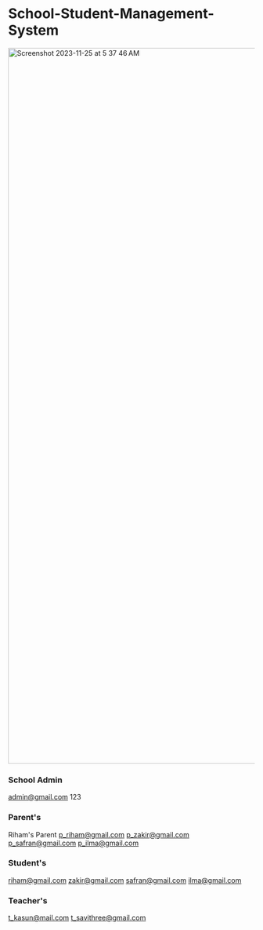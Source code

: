 # School-Student-Management-System

<img width="1458" alt="Screenshot 2023-11-25 at 5 37 46 AM" src="https://github.com/OUSL-GROUP-BrinaryBrains/School-Student-Management-System/assets/90142607/cc09a9c5-1abb-4ced-a169-ba1f2c981ad0">

### School Admin
admin@gmail.com
123

### Parent's
Riham's Parent
p_riham@gmail.com
p_zakir@gmail.com
p_safran@gmail.com
p_ilma@gmail.com

### Student's
riham@gmail.com
zakir@gmail.com
safran@gmail.com
ilma@gmail.com

### Teacher's
t_kasun@mail.com
t_savithree@gmail.com
